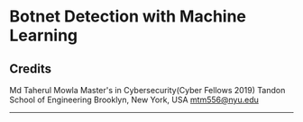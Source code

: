# Botnet Detection with Machine Learning


## Credits

Md Taherul Mowla
Master's in Cybersecurity(Cyber Fellows 2019)
Tandon School of Engineering
Brooklyn, New York, USA
mtm556@nyu.edu
*********************

